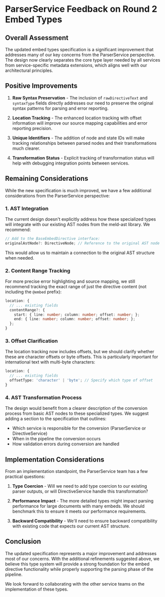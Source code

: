 # ParserService Feedback on Round 2 Embed Types

## Overall Assessment

The updated embed types specification is a significant improvement that addresses many of our key concerns from the ParserService perspective. The design now clearly separates the core type layer needed by all services from service-specific metadata extensions, which aligns well with our architectural principles.

## Positive Improvements

1. **Raw Syntax Preservation** - The inclusion of `rawDirectiveText` and `syntaxType` fields directly addresses our need to preserve the original syntax patterns for parsing and error reporting.

2. **Location Tracking** - The enhanced location tracking with offset information will improve our source mapping capabilities and error reporting precision.

3. **Unique Identifiers** - The addition of node and state IDs will make tracking relationships between parsed nodes and their transformations much clearer.

4. **Transformation Status** - Explicit tracking of transformation status will help with debugging integration points between services.

## Remaining Considerations

While the new specification is much improved, we have a few additional considerations from the ParserService perspective:

### 1. AST Integration

The current design doesn't explicitly address how these specialized types will integrate with our existing AST nodes from the meld-ast library. We recommend:

```typescript
// Add to the BaseEmbedDirective interface:
originalAstNode?: DirectiveNode; // Reference to the original AST node
```

This would allow us to maintain a connection to the original AST structure when needed.

### 2. Content Range Tracking

For more precise error highlighting and source mapping, we still recommend tracking the exact range of just the directive content (not including the `@embed` prefix):

```typescript
location: {
  // ... existing fields
  contentRange?: { 
    start: { line: number; column: number; offset: number; };
    end: { line: number; column: number; offset: number; };
  };
}
```

### 3. Offset Clarification

The location tracking now includes offsets, but we should clarify whether these are character offsets or byte offsets. This is particularly important for international text with multi-byte characters:

```typescript
location: {
  // ... existing fields
  offsetType: 'character' | 'byte'; // Specify which type of offset
}
```

### 4. AST Transformation Process

The design would benefit from a clearer description of the conversion process from basic AST nodes to these specialized types. We suggest adding a section to the specification that outlines:

- Which service is responsible for the conversion (ParserService or DirectiveService)
- When in the pipeline the conversion occurs
- How validation errors during conversion are handled

## Implementation Considerations

From an implementation standpoint, the ParserService team has a few practical questions:

1. **Type Coercion** - Will we need to add type coercion to our existing parser outputs, or will DirectiveService handle this transformation?

2. **Performance Impact** - The more detailed types might impact parsing performance for large documents with many embeds. We should benchmark this to ensure it meets our performance requirements.

3. **Backward Compatibility** - We'll need to ensure backward compatibility with existing code that expects our current AST structure.

## Conclusion

The updated specification represents a major improvement and addresses most of our concerns. With the additional refinements suggested above, we believe this type system will provide a strong foundation for the embed directive functionality while properly supporting the parsing phase of the pipeline.

We look forward to collaborating with the other service teams on the implementation of these types. 